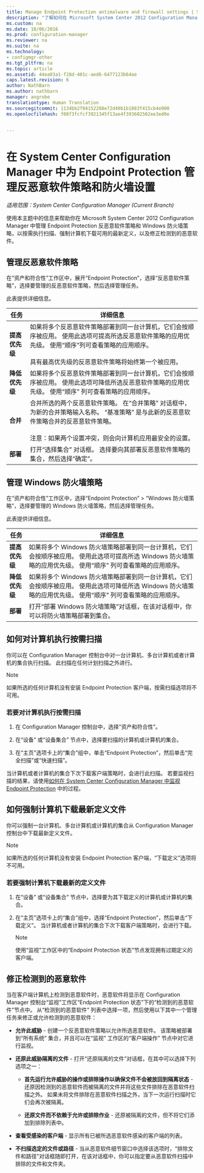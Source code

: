 ```yaml
---
title: Manage Endpoint Protection antimalware and firewall settings | System Center Configuration Manager"
description: "了解如何在 Microsoft System Center 2012 Configuration Manager 中管理 Endpoint Protection 反恶意软件策略和 Windows 防火墙策略。"
ms.custom: na
ms.date: 10/06/2016
ms.prod: configuration-manager
ms.reviewer: na
ms.suite: na
ms.technology:
- configmgr-other
ms.tgt_pltfrm: na
ms.topic: article
ms.assetid: 44ea03a1-f28d-401c-aed6-6477123b64ae
caps.latest.revision: 6
author: NathBarn
ms.author: nathbarn
manager: angrobe
translationtype: Human Translation
ms.sourcegitcommit: 1134bb2f04152288e72d40b1b1083f415cb4e900
ms.openlocfilehash: f08f3fcfcf3921345f13ae4f393602502ee3ed0e


---
```

# <a name="manage-antimalware-policies-and-firewall-settings-for-endpoint-protection-in-system-center-configuration-manager"></a>在 System Center Configuration Manager 中为 Endpoint Protection 管理反恶意软件策略和防火墙设置

*适用范围：System Center Configuration Manager (Current Branch)*

使用本主题中的信息来帮助你在 Microsoft System Center 2012 Configuration Manager 中管理 Endpoint Protection 反恶意软件策略和 Windows 防火墙策略，以按需执行扫描、强制计算机下载可用的最新定义，以及修正检测到的恶意软件。  


## <a name="manage-antimalware-policies"></a>管理反恶意软件策略  
 在“资产和符合性”工作区中，展开“Endpoint Protection”，选择“反恶意软件策略”，选择要管理的反恶意软件策略，然后选择管理任务。  

 此表提供详细信息。  

|任务|详细信息|  
|----------|-------------|  
|**提高优先级**|如果将多个反恶意软件策略部署到同一台计算机，它们会按顺序被应用。 使用此选项可提高所选反恶意软件策略的应用优先级。 使用“顺序”列可查看策略的应用顺序。<br /><br /> 具有最高优先级的反恶意软件策略将始终第一个被应用。|  
|**降低优先级**|如果将多个反恶意软件策略部署到同一台计算机，它们会按顺序被应用。 使用此选项可降低所选反恶意软件策略的应用优先级。 使用“顺序”  列可查看策略的应用顺序。|  
|**合并**|合并所选的两个反恶意软件策略。 在“合并策略”  对话框中，为新的合并策略输入名称。 “基准策略”  是与此新的反恶意软件策略合并的反恶意软件策略。<br /><br /> 注意：如果两个设置冲突，则会向计算机应用最安全的设置。|  
|**部署**|打开“选择集合”  对话框。 选择要向其部署反恶意软件策略的集合，然后选择“确定”。|  

## <a name="manage-windows-firewall-policies"></a>管理 Windows 防火墙策略  
 在“资产和符合性”工作区中，选择“Endpoint Protection” > “Windows 防火墙策略”，选择要管理的 Windows 防火墙策略，然后选择管理任务。  

 此表提供详细信息。  

|任务|详细信息|  
|----------|-------------|  
|**提高优先级**|如果将多个 Windows 防火墙策略部署到同一台计算机，它们会按顺序被应用。 使用此选项可提高所选 Windows 防火墙策略的应用优先级。 使用“顺序”  列可查看策略的应用顺序。|  
|**降低优先级**|如果将多个 Windows 防火墙策略部署到同一台计算机，它们会按顺序被应用。 使用此选项可降低所选 Windows 防火墙策略的应用优先级。 使用“顺序”  列可查看策略的应用顺序。|  
|**部署**|打开“部署 Windows 防火墙策略”对话框，在该对话框中，你可以将防火墙策略部署到集合。|  

## <a name="how-to-perform-an-on-demand-scan-of-computers"></a>如何对计算机执行按需扫描  
 你可以在 Configuration Manager 控制台中对一台计算机、多台计算机或者计算机的集合执行扫描。 此扫描在任何计划扫描之外进行。

> [!NOTE]  
>  如果所选的任何计算机没有安装 Endpoint Protection 客户端，按需扫描选项将不可用。  

### <a name="to-perform-an-on-demand-scan-of-computers"></a>若要对计算机执行按需扫描  

1.  在 Configuration Manager 控制台中，选择“资产和符合性”。  

2.  在“设备”  或“设备集合”  节点中，选择要扫描的计算机或计算机的集合。  

3.  在“主页”选项卡上的“集合”组中，单击“Endpoint Protection”，然后单击“完全扫描”或“快速扫描”。  

 当计算机或者计算机的集合下次下载客户端策略时，会进行此扫描。 若要监视扫描的结果，请使用[如何在 System Center Configuration Manager 中监视 Endpoint Protection](../../protect/deploy-use/monitor-endpoint-protection.md) 中的过程。  

## <a name="how-to-force-computers-to-download-the-latest-definition-files"></a>如何强制计算机下载最新定义文件  
 你可以强制一台计算机、多台计算机或计算机的集合从 Configuration Manager 控制台中下载最新定义文件。  

> [!NOTE]  
>  如果所选的任何计算机没有安装 Endpoint Protection 客户端，“下载定义”选项将不可用。  

### <a name="to-force-computers-to-download-the-latest-definition-files"></a>若要强制计算机下载最新的定义文件  

1.  在“设备”  或“设备集合”  节点中，选择要为其下载定义的计算机或计算机的集合。  

2.  在“主页”选项卡上的“集合”组中，选择“Endpoint Protection”，然后单击“下载定义”。 当计算机或者计算机的集合下次下载客户端策略时，会进行下载。  

    > [!NOTE]  
    >  使用“监视”工作区中的“Endpoint Protection 状态”节点发现拥有过期定义的客户端。  

## <a name="remediate-detected-malware"></a>修正检测到的恶意软件  
 当在客户端计算机上检测到恶意软件时，恶意软件将显示在 Configuration Manager 控制台“监视”工作区“Endpoint Protection 状态”下的“检测到的恶意软件”节点中。 从“检测到的恶意软件”  列表中选择一项，然后使用以下其中一个管理任务来修正或允许检测到的恶意软件：  

-   **允许此威胁** - 创建一个反恶意软件策略以允许所选恶意软件。 该策略被部署到“所有系统”  集合，并且可以在“监视”  工作区的“客户端操作”  节点中对它进行监视。  

-   **还原此威胁隔离的文件** - 打开“还原隔离的文件”对话框，在其中可以选择下列选项之一：  

    -   **首先运行允许威胁的操作或排除操作以确保文件不会被放回到隔离状态** - 还原因检测到的恶意软件而被隔离的文件并将这些文件排除在恶意软件扫描之外。 如果未将文件排除在恶意软件扫描之外，当下一次运行扫描时它们会再次被隔离。  

    -   **还原文件而不依赖于允许或排除作业** - 还原被隔离的文件，但不将它们添加到排除列表中。  

-   **查看受感染的客户端** - 显示所有已被所选恶意软件感染的客户端的列表。  

-   **不扫描选定的文件或路径** - 当从恶意软件细节窗口中选择该选项时，“排除文件和路径”对话框随即打开，在该对话框中，你可以指定要从恶意软件扫描中排除的文件和文件夹。



<!--HONumber=Nov16_HO1-->


